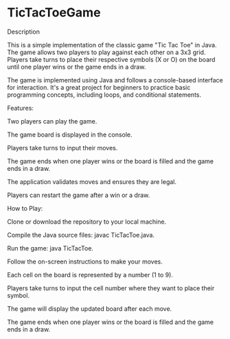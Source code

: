 # TicTacToeGame

Description

This is a simple implementation of the classic game "Tic Tac Toe" in Java. The game allows two players to play against each other on a 3x3 grid. Players take turns to place their respective symbols (X or O) on the board until one player wins or the game ends in a draw.

The game is implemented using Java and follows a console-based interface for interaction. It's a great project for beginners to practice basic programming concepts, including loops, and conditional statements.

Features:

Two players can play the game.

The game board is displayed in the console.

Players take turns to input their moves.

The game ends when one player wins or the board is filled and the game ends in a draw.

The application validates moves and ensures they are legal.

Players can restart the game after a win or a draw.

How to Play:

Clone or download the repository to your local machine.

Compile the Java source files: javac TicTacToe.java.

Run the game: java TicTacToe.

Follow the on-screen instructions to make your moves.

Each cell on the board is represented by a number (1 to 9).

Players take turns to input the cell number where they want to place their symbol.

The game will display the updated board after each move.

The game ends when one player wins or the board is filled and the game ends in a draw.
